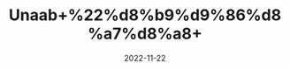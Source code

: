 ---
title: 'Unaab+%22%d8%b9%d9%86%d8%a7%d8%a8+'
date: '2022-11-22' 
metatag: '' 
inventory: '0' 
draft: false 
# meta description 
shortDescripton: 'Dried+Jujube+Fried%22+The+most+interesting+health+benefits+of+jujube+include+its+ability+to+likely+slow+the+progression+of+cancer%2c+improve+skin+health%2c+aid+in+weight+loss%2c+cleanse+the+blood%2c+relieve+stress%2c+stimulate+restful+sleep%2c+boost+immunity%2c+protect+the+liver%2c+increase+bone+mineral+density%2c+and+detoxify+the+body.'
description: 'Herbs+%d8%ac%da%91%db%8c+%d8%a8%d9%88%d9%b9%db%8c'
longdescription: ''
tags: ''
brand: ''
subCategory: ''
unit: '50 gm-Pk'
sellCount: '0'
featured: True
# product Price
price: '30.0'
# Product Short Description
shortDescription: 'Dried+Jujube+Fried%22+The+most+interesting+health+benefits+of+jujube+include+its+ability+to+likely+slow+the+progression+of+cancer%2c+improve+skin+health%2c+aid+in+weight+loss%2c+cleanse+the+blood%2c+relieve+stress%2c+stimulate+restful+sleep%2c+boost+immunity%2c+protect+the+liver%2c+increase+bone+mineral+density%2c+and+detoxify+the+body.'
productID: '4EF774CB-9A2A-ED11-9968-005056B3A416'
type: 'products'
category: 'Herbs+%d8%ac%da%91%db%8c+%d8%a8%d9%88%d9%b9%db%8c' 
thumnailproduct: 'https://eraconnect.blob.core.windows.net/product-images/aminsaddiquidawakhana/4EF774CB-9A2A-ED11-9968-005056B3A416.webp' 
images:
  - image: 'https://eraconnect.blob.core.windows.net/product-images/aminsaddiquidawakhana/4EF774CB-9A2A-ED11-9968-005056B3A416.webp'  
Variants:
---